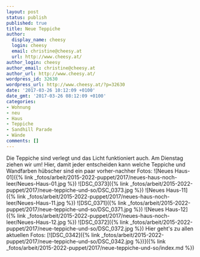```yaml
---
layout: post
status: publish
published: true
title: Neue Teppiche
author:
  display_name: cheesy
  login: cheesy
  email: christine@cheesy.at
  url: http://www.cheesy.at/
author_login: cheesy
author_email: christine@cheesy.at
author_url: http://www.cheesy.at/
wordpress_id: 32630
wordpress_url: http://www.cheesy.at/?p=32630
date: '2017-03-26 10:12:09 +0100'
date_gmt: '2017-03-26 08:12:09 +0100'
categories:
- Wohnung
- neu
- Haus
- Teppiche
- Sandhill Parade
- Wände
comments: []
---
```

Die Teppiche sind verlegt und das Licht funktioniert auch. Am Dienstag ziehen wir um! Hier, damit jeder entscheiden kann welche Teppiche und Wandfarben hübscher sind ein paar vorher-nachher Fotos:
![Neues Haus-01]({% link _fotos/arbeit/2015-2022-puppet/2017/neues-haus-noch-leer/Neues-Haus-01.jpg %}) ![DSC_0373]({% link _fotos/arbeit/2015-2022-puppet/2017/neue-teppiche-und-so/DSC_0373.jpg %})
![Neues Haus-11]({% link _fotos/arbeit/2015-2022-puppet/2017/neues-haus-noch-leer/Neues-Haus-11.jpg %}) ![DSC_0371]({% link _fotos/arbeit/2015-2022-puppet/2017/neue-teppiche-und-so/DSC_0371.jpg %})
![Neues Haus-12]({% link _fotos/arbeit/2015-2022-puppet/2017/neues-haus-noch-leer/Neues-Haus-12.jpg %}) ![DSC_0372]({% link _fotos/arbeit/2015-2022-puppet/2017/neue-teppiche-und-so/DSC_0372.jpg %})
Hier geht's zu allen aktuellen Fotos:
[![DSC_0342]({% link _fotos/arbeit/2015-2022-puppet/2017/neue-teppiche-und-so/DSC_0342.jpg %})]({% link _fotos/arbeit/2015-2022-puppet/2017/neue-teppiche-und-so/index.md %})
